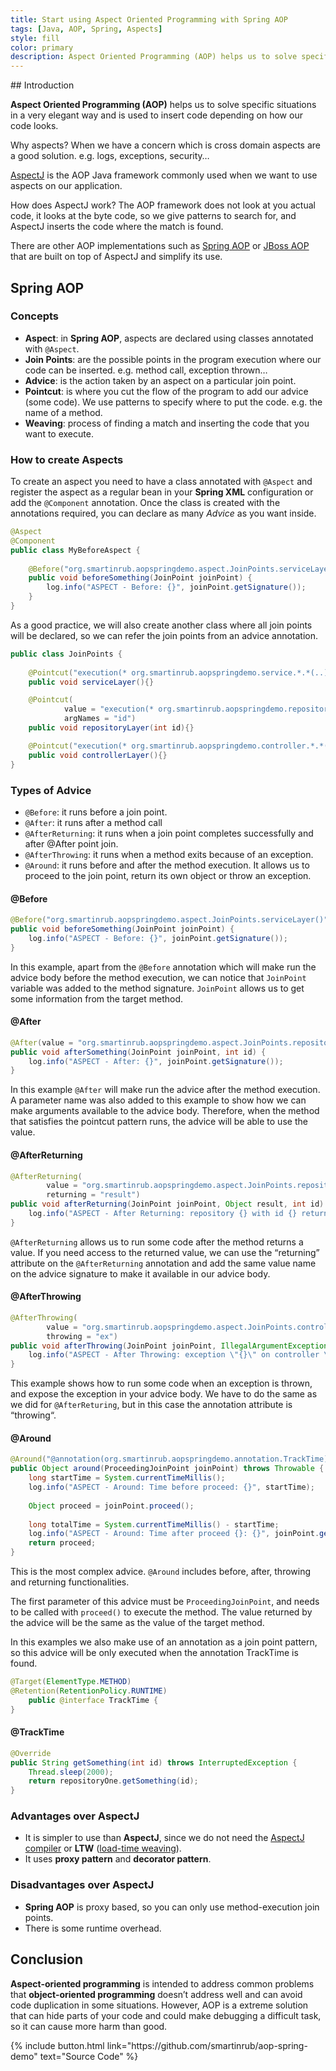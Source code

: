 ```yaml
---
title: Start using Aspect Oriented Programming with Spring AOP
tags: [Java, AOP, Spring, Aspects]
style: fill
color: primary
description: Aspect Oriented Programming (AOP) helps us to solve specific situations in a very elegant way and is used to insert code depending on how our code looks.
---
```


## Introduction

**Aspect Oriented Programming (AOP)** helps us to solve specific situations in a very elegant way and is used to insert code depending on how our code looks.

Why aspects? When we have a concern which is cross domain aspects are a good solution. e.g. logs, exceptions, security…

[AspectJ](https://www.eclipse.org/aspectj/) is the AOP Java framework commonly used when we want to use aspects on our application.

How does AspectJ work? The AOP framework does not look at you actual code, it looks at the byte code, so we give patterns to search for, and AspectJ inserts the code where the match is found.

There are other AOP implementations such as [Spring AOP](https://docs.spring.io/spring/docs/4.3.15.RELEASE/spring-framework-reference/html/aop.html) or [JBoss AOP](http://jbossaop.jboss.org/) that are built on top of AspectJ and simplify its use.

## Spring AOP

### Concepts

- **Aspect**: in **Spring AOP**, aspects are declared using classes annotated with `@Aspect`.
- **Join Points**: are the possible points in the program execution where our code can be inserted. e.g. method call, exception thrown…
- **Advice**: is the action taken by an aspect on a particular join point.
- **Pointcut**: is where you cut the flow of the program to add our advice (some code). We use patterns to specify where to put the code. e.g. the name of a method.
- **Weaving**: process of finding a match and inserting the code that you want to execute.

### How to create Aspects

To create an aspect you need to have a class annotated with `@Aspect` and register the aspect as a regular bean in your **Spring XML** configuration or add the `@Component` annotation. Once the class is created with the annotations required, you can declare as many *Advice* as you want inside.

```java
@Aspect
@Component
public class MyBeforeAspect {
    
    @Before("org.smartinrub.aopspringdemo.aspect.JoinPoints.serviceLayer()")
    public void beforeSomething(JoinPoint joinPoint) {
        log.info("ASPECT - Before: {}", joinPoint.getSignature());
    }
}
```

As a good practice, we will also create another class where all join points will be declared, so we can refer the join points from an advice annotation.

```java
public class JoinPoints { 
    
    @Pointcut("execution(* org.smartinrub.aopspringdemo.service.*.*(..))")
    public void serviceLayer(){}

    @Pointcut(
            value = "execution(* org.smartinrub.aopspringdemo.repository.*.*(..)) && args(id)",
            argNames = "id")
    public void repositoryLayer(int id){}

    @Pointcut("execution(* org.smartinrub.aopspringdemo.controller.*.*(..))")
    public void controllerLayer(){}
}
```

### Types of Advice

- `@Before`: it runs before a join point.
- `@After`: it runs after a method call
- `@AfterReturning`: it runs when a join point completes successfully and after @After point join.
- `@AfterThrowing`: it runs when a method exits because of an exception.
- `@Around`: it runs before and after the method execution. It allows us to proceed to the join point, return its own object or throw an exception.

#### @Before

```java
@Before("org.smartinrub.aopspringdemo.aspect.JoinPoints.serviceLayer()")
public void beforeSomething(JoinPoint joinPoint) {
    log.info("ASPECT - Before: {}", joinPoint.getSignature());
}
```

In this example, apart from the `@Before` annotation which will make run the advice body before the method execution, we can notice that `JoinPoint` variable was added to the method signature. `JoinPoint` allows us to get some information from the target method.

#### @After

```java
@After(value = "org.smartinrub.aopspringdemo.aspect.JoinPoints.repositoryLayer(id)")
public void afterSomething(JoinPoint joinPoint, int id) {
    log.info("ASPECT - After: {}", joinPoint.getSignature());
}
```

In this example `@After` will make run the advice after the method execution. A parameter name was also added to this example to show how we can make arguments available to the advice body. Therefore, when the method that satisfies the pointcut pattern runs, the advice will be able to use the value.

#### @AfterReturning

```java
@AfterReturning(
        value = "org.smartinrub.aopspringdemo.aspect.JoinPoints.repositoryLayer(id)",
        returning = "result")
public void afterReturning(JoinPoint joinPoint, Object result, int id) {
    log.info("ASPECT - After Returning: repository {} with id {} returned {}", joinPoint, id, result);
}
```

`@AfterReturning` allows us to run some code after the method returns a value. If you need access to the returned value, we can use the “returning” attribute on the `@AfterReturning` annotation and add the same value name on the advice signature to make it available in our advice body.

#### @AfterThrowing

```java
@AfterThrowing(
        value = "org.smartinrub.aopspringdemo.aspect.JoinPoints.controllerLayer()",
        throwing = "ex")
public void afterThrowing(JoinPoint joinPoint, IllegalArgumentException ex) {
    log.info("ASPECT - After Throwing: exception \"{}\" on controller \"{}\"", ex, joinPoint.getSignature());
}
```

This example shows how to run some code when an exception is thrown, and expose the exception in your advice body. We have to do the same as we did for `@AfterReturing`, but in this case the annotation attribute is “throwing“.

#### @Around

```java
@Around("@annotation(org.smartinrub.aopspringdemo.annotation.TrackTime)")
public Object around(ProceedingJoinPoint joinPoint) throws Throwable {
    long startTime = System.currentTimeMillis();
    log.info("ASPECT - Around: Time before proceed: {}", startTime);
    
    Object proceed = joinPoint.proceed();
    
    long totalTime = System.currentTimeMillis() - startTime;
    log.info("ASPECT - Around: Time after proceed {}: {}", joinPoint.getSignature(), totalTime);
    return proceed;
}
```

This is the most complex advice. `@Around` includes before, after, throwing and returning functionalities.

The first parameter of this advice must be `ProceedingJoinPoint`, and needs to be called with `proceed()` to execute the method. The value returned by the advice will be the same as the value of the target method.

In this examples we also make use of an annotation as a join point pattern, so this advice will be only executed when the annotation TrackTime is found.

```java
@Target(ElementType.METHOD)
@Retention(RetentionPolicy.RUNTIME)
    public @interface TrackTime {   
}
```

#### @TrackTime

```java
@Override
public String getSomething(int id) throws InterruptedException {
    Thread.sleep(2000);
    return repositoryOne.getSomething(id);
}
```

### Advantages over AspectJ

- It is simpler to use than **AspectJ**, since we do not need the [AspectJ compiler](https://www.eclipse.org/aspectj/doc/next/devguide/ajc-ref.html) or **LTW** ([load-time weaving](https://www.eclipse.org/aspectj/doc/released/devguide/ltw.html)).
- It uses **proxy pattern** and **decorator pattern**.

### Disadvantages over AspectJ

- **Spring AOP** is proxy based, so you can only use method-execution join points.
- There is some runtime overhead.

## Conclusion

**Aspect-oriented programming** is intended to address common problems that **object-oriented programming** doesn’t address well and can avoid code duplication in some situations. However, AOP is a extreme solution that can hide parts of your code and could make debugging a difficult task, so it can cause more harm than good.

<p class="text-center">
{% include button.html link="https://github.com/smartinrub/aop-spring-demo" text="Source Code" %}
</p>
